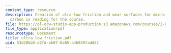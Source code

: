 ```yaml
---
content_type: resource
description: Creation of ulra-low friction and wear surfaces for micro-devices using
  carbon is reading for the course.
file: https://ol-ocw-studio-app-production.s3.amazonaws.com/courses/2-800-tribology-fall-2004/53d28bb5d2fdeb070a85a4b949fadd52_ultra_low_friction.pdf
file_type: application/pdf
resourcetype: Document
title: ultra_low_friction.pdf
uid: 53d28bb5-d2fd-eb07-0a85-a4b949fadd52
---
```

